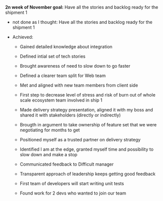 **2n week of November goal:** Have all the stories and backlog ready for the shipment 1

- not done as I thought: Have all the stories and backlog ready for the shipment 1

- Achieved:

  - Gained detailed knowledge about integration

  - Defined intial set of tech stories

  - Brought awareness of need to slow down to go faster

  - Defined a clearer team split for Web team

  - Met and aligned with new team members from client side

  - First step to decrease level of stress and risk of burn out of whole scale ecosystem team involved in ship 1

  - Made delivery strategy presentation, aligned it with my boss and shared it with stakeholders (directly or indirectly)

  - Brougth in argument to take ownership of feature set that we were negotiating for months to get

  - Positioned myself as a trusted partner on delivery strategy

  - Identified I am at the edge, granted myself time and possibility to slow down and make a stop

  - Communicated feedback to Difficult manager

  - Transparent approach of leadership keeps getting good feedback

  - First team of developers will start writing unit tests

  - Found work for 2 devs who wanted to join our team